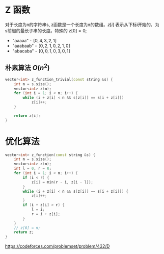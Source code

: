 # Z 函数
对于长度为n的字符串s, z函数是一个长度为n的数组。$z[i]$ 表示从下标i开始的，为s前缀的最长子串的长度。特殊的 $z[0] = 0$;

* "aaaaa" -  $[0, 4, 3, 2, 1]$ 
* "aaabaab" -  $[0, 2, 1, 0, 2, 1, 0]$ 
* "abacaba" -  $[0, 0, 1, 0, 3, 0, 1]$ 

## 朴素算法 $O(n^2)$
```cpp
vector<int> z_function_trivial(const string &s) {
    int n = s.size();
    vector<int> z(n);
    for (int i = 1; i < n; i++) {
        while (i + z[i] < n && s[z[i]] == s[i + z[i]])
            z[i]++;
    }

    return z[i];
}
```

# 优化算法
```cpp
vector<int> z_function(const string &s) {
    int n = s.size();
    vector<int> z(n);
    int l = 0, r = 0;
    for (int i = 1; i < n; i++) {
        if (i < r) {
            z[i] = min(r - i, z[i - l]);
        }
        while (i + z[i] < n && s[z[i]] == s[i + z[i]]) {
            z[i]++;
        }
        if (i + z[i] > r) {
            l = i;
            r = i + z[i];
        }
    }
    // z[0] = n;
    return z;
}
```
https://codeforces.com/problemset/problem/432/D
